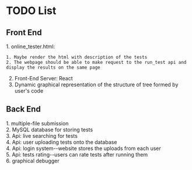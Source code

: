 <h1> TODO List </h1>
<h2> Front End </h2>
1. online_tester.html: <br/>

    1. Maybe render the html with description of the tests
    2. The webpage should be able to make request to the run_test api and display the results on the same page
2. Front-End Server: React<br/>
3. Dynamic graphical representation of the structure of tree formed by user's code<br/>

<h2> Back End </h2>
1. multiple-file submission<br/>
2. MySQL database for storing tests<br/>
3. Api: live searching for tests<br/>
4. Api: user uploading tests onto the database<br/>
4. Api: login system--website stores the uploads from each user<br/>
5. Api: tests rating--users can rate tests after running them<br/>
6. graphical debugger
